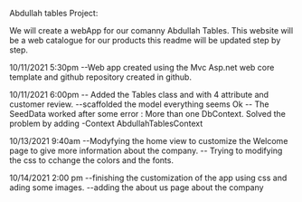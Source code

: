 ﻿Abdullah tables Project:

We will create a  webApp for our comanny Abdullah Tables. This website will be  a  web catalogue for our products this readme will be updated step by step.

10/11/2021 5:30pm
--Web app created using the Mvc Asp.net web core template and github repository created in github.

10/11/2021 6:00pm
-- Added the Tables class and with 4 attribute and customer review.
--scaffolded the model everything seems Ok
-- The SeedData worked after some error : More than one DbContext. Solved the problem by adding -Context AbdullahTablesContext

10/13/2021 9:40am
--Modyfying the home view to customize the Welcome page to give more information about the company.
-- Trying to modifying the css to cchange the colors and the fonts.

10/14/2021 2:00 pm
--finishing the customization of the app using css and ading some images.
--adding the about us page about the company